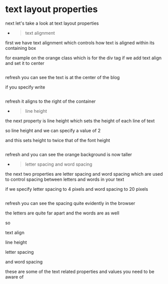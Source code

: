 # text layout properties

next let's take a look at text layout properties

- > text alignment

first we have text alignment which
controls how text is aligned within its containing box

for example on the orange class which is for the div tag if we add text align
and set it to center

```scc

```

refresh you can see the text is at the center of
the blog

if you specify write

```css

```

refresh it aligns to the right of the container

- > line height

the next property is line height which sets the height of each line of text

so line height and we can specify a value of 2

and this sets height to twice that of
the font height

```css

```

refresh and you can see the orange background is
now taller

- > letter spacing and word spacing

the next two properties are letter spacing and word spacing which are used to control spacing between letters and words in your text

if we specify letter spacing to 4 pixels
and word spacing to 20 pixels

```css

```

refresh you can see the spacing quite
evidently in the browser

the letters are quite far apart and the
words are as well

so

text align

line height

letter spacing

and word spacing

these are some of the text related properties and values you need to be
aware of
